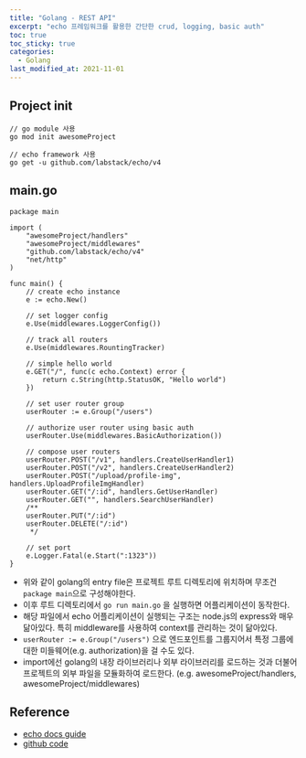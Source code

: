 ```yaml
---
title: "Golang - REST API"
excerpt: "echo 프레임워크를 활용한 간단한 crud, logging, basic auth"
toc: true
toc_sticky: true
categories:
  - Golang
last_modified_at: 2021-11-01
---
```


## Project init

```golang
// go module 사용
go mod init awesomeProject

// echo framework 사용
go get -u github.com/labstack/echo/v4
```

## main.go

```golang
package main

import (
	"awesomeProject/handlers"
	"awesomeProject/middlewares"
	"github.com/labstack/echo/v4"
	"net/http"
)

func main() {
	// create echo instance
	e := echo.New()

	// set logger config
	e.Use(middlewares.LoggerConfig())

	// track all routers
	e.Use(middlewares.RountingTracker)

	// simple hello world
	e.GET("/", func(c echo.Context) error {
		return c.String(http.StatusOK, "Hello world")
	})

	// set user router group
	userRouter := e.Group("/users")

	// authorize user router using basic auth
	userRouter.Use(middlewares.BasicAuthorization())

	// compose user routers
	userRouter.POST("/v1", handlers.CreateUserHandler1)
	userRouter.POST("/v2", handlers.CreateUserHandler2)
	userRouter.POST("/upload/profile-img", handlers.UploadProfileImgHandler)
	userRouter.GET("/:id", handlers.GetUserHandler)
	userRouter.GET("", handlers.SearchUserHandler)
	/**
	userRouter.PUT("/:id")
	userRouter.DELETE("/:id")
	 */

	// set port
	e.Logger.Fatal(e.Start(":1323"))
}
```

- 위와 같이 golang의 entry file은 프로젝트 루트 디렉토리에 위치하며 무조건 `package main`으로 구성해야한다.
- 이후 루트 디렉토리에서 `go run main.go` 을 실행하면 어플리케이션이 동작한다.
- 해당 파일에서 echo 어플리케이션이 실행되는 구조는 node.js의 express와 매우 닮아있다. 특히 middleware를 사용하여 context를 관리하는 것이 닮아있다.
- `userRouter := e.Group("/users")` 으로 엔드포인트를 그룹지어서 특정 그룹에 대한 미들웨어(e.g. authorization)을 걸 수도 있다.
- import에선 golang의 내장 라이브러리나 외부 라이브러리를 로드하는 것과 더불어 프로젝트의 외부 파일을 모듈화하여 로드한다. (e.g. awesomeProject/handlers, awesomeProject/middlewares)

## Reference

- [echo docs guide](https://echo.labstack.com/guide/)
- [github code](https://github.com/GreatLaboratory/go-web-example2)

